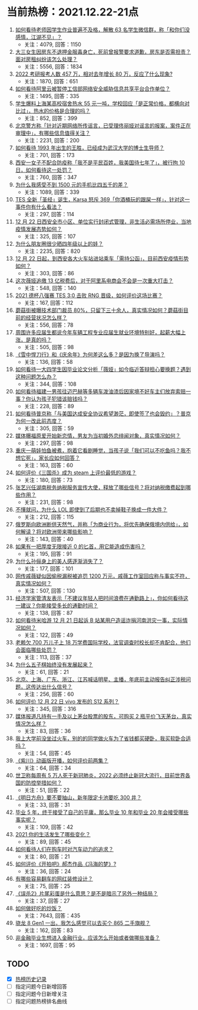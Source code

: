 # 当前热榜：2021.12.22-21点
1. [如何看待老师因学生作业普遍不及格，解散 63 名学生微信群，称「和你们没感情，江湖不见」？](https://www.zhihu.com/question/507496435)
    * 关注：4079, 回答：1150
2. [大三女生因房东不退押金服毒身亡，死前曾报警要求道歉，房东是否需担责？面对房租纠纷该怎么处理？](https://www.zhihu.com/question/507680819)
    * 关注：5556, 回答：1834
3. [2022 考研报考人数 457 万，相对去年增长 80 万，反应了什么现象?](https://www.zhihu.com/question/507707105)
    * 关注：1870, 回答：651
4. [如何看待阿里云被暂停工信部网络安全威胁信息共享平台合作单位？](https://www.zhihu.com/question/507698803)
    * 关注：1495, 回答：335
5. [学生爆料上海某高校宿舍热水 55 元一吨，学校回应「是正常价格，都横向对比过」，热水的价格是合理的吗？](https://www.zhihu.com/question/507561377)
    * 关注：852, 回答：399
6. [北京警方称「针对近期网络所传谣言，已受理佟丽娅对谣言的报案，案件正在审理中」，有哪些信息值得关注？](https://www.zhihu.com/question/507795134)
    * 关注：2231, 回答：200
7. [如何看待 1993 年出生的王胜，已经成为武汉大学的博士生导师？](https://www.zhihu.com/question/507380660)
    * 关注：701, 回答：173
8. [西安一女子不配合防疫称「我不是平民百姓，我美国待七年了」，被行拘 10 日，如何看待这一处罚？](https://www.zhihu.com/question/507732763)
    * 关注：760, 回答：347
9. [为什么我感受不到 1500 元的手机比四五千的差？](https://www.zhihu.com/question/507165903)
    * 关注：1089, 回答：339
10. [TES 全新「圣经」诞生，Karsa 怒斥 369「你酒桶玩的跟屎一样」，针对这一事件你有什么看法？](https://www.zhihu.com/question/506961740)
    * 关注：297, 回答：114
11. [12 月 22 日西安全市小区、单位实行封闭式管理，非生活必需场所停业，当地疫情发展态势如何？](https://www.zhihu.com/question/507768396)
    * 关注：325, 回答：107
12. [为什么朋友圈很少晒四年级以上的娃？](https://www.zhihu.com/question/462953490)
    * 关注：2235, 回答：820
13. [12 月 22 日起，到西安各大火车站进站乘车「需持公函」，目前西安疫情形势如何？](https://www.zhihu.com/question/507701252)
    * 关注：303, 回答：86
14. [这次薇娅追缴 13 亿税费后，对于阿里系电商会不会是一次重大打击？](https://www.zhihu.com/question/507377108)
    * 关注：548, 回答：140
15. [2021 德杯八强赛 TES 3:0 击败 RNG 晋级，如何评价这场比赛？](https://www.zhihu.com/question/507728734)
    * 关注：167, 回答：112
16. [蘑菇街被曝技术部门裁员 80%，只留下三十余人，真实情况如何？蘑菇街目前的经营状况怎么样？](https://www.zhihu.com/question/507680981)
    * 关注：556, 回答：78
17. [周围许多应届生都说今年车辆工程专业应届生就业环境特别好，起薪大幅上涨，是真的吗？](https://www.zhihu.com/question/507000772)
    * 关注：505, 回答：98
18. [《雪中悍刀行》和《庆余年》为何差这么多？是因为换了导演吗？](https://www.zhihu.com/question/507102169)
    * 关注：136, 回答：58
19. [如何看待一大四学生因毕业论文分析「薇娅」如今临近答辩担心要换题？遇到这种问题怎么办？](https://www.zhihu.com/question/507497540)
    * 关注：344, 回答：108
20. [如何看待福建一男孩往迈巴赫等多辆车泼油漆后因家境不好车主们放弃索赔一事？你认为孩子犯错该赔钱吗？](https://www.zhihu.com/question/507425304)
    * 关注：228, 回答：89
21. [如何看待普京称「与美国达成安全协议希望渺茫，即使签了也会毁约」？普京为何一改此前态度？](https://www.zhihu.com/question/507684294)
    * 关注：305, 回答：59
22. [媒体曝福原爱开始新恋情，男友为当初婚外恋绯闻对象，真实情况如何？](https://www.zhihu.com/question/507708009)
    * 关注：297, 回答：98
23. [重庆一萌娃怕鱼被煮，抱着它看剧睡觉，当孩子说「我们可以不吃鱼吗？我不想它死」，家长应如何回答？](https://www.zhihu.com/question/506675459)
    * 关注：163, 回答：60
24. [如何评价《三国杀》成为 steam 上评价最低的游戏？](https://www.zhihu.com/question/507539936)
    * 关注：180, 回答：73
25. [张艺兴任湖南税务纳税服务宣传大使，释放了哪些信号？将对纳税缴费起到哪些作用？](https://www.zhihu.com/question/507755492)
    * 关注：231, 回答：98
26. [不懂就问，为什么 LOL 即使到了后期也不卖掉鞋子换成一件大件？](https://www.zhihu.com/question/461687724)
    * 关注：212, 回答：115
27. [俄罗斯向欧洲断供天然气，并称「为商业行为，将优先确保俄境内供给」，如何解读？将对欧洲带来哪些影响？](https://www.zhihu.com/question/507759490)
    * 关注：143, 回答：40
28. [如果有一把厚度无限接近 0 的匕首，用它能造成伤害吗？](https://www.zhihu.com/question/504581733)
    * 关注：195, 回答：91
29. [为什么孙俪身上的美人感逐渐消失了？](https://www.zhihu.com/question/483110727)
    * 关注：177, 回答：101
30. [网传戚薇疑似因偷税漏税被追罚 1200 万元，戚薇工作室回应称与事实不符，真实情况如何？](https://www.zhihu.com/question/507613560)
    * 关注：507, 回答：130
31. [经济学家管清友表示「不建议年轻人把时间浪费在通勤路上」，你如何看待这一建议？你能接受多长的通勤时间？](https://www.zhihu.com/question/507756275)
    * 关注：138, 回答：87
32. [如何看待米哈游 12 月 21 日起诉 B 站某用户造谣诈捐河南洪灾一事，实际情况如何？](https://www.zhihu.com/question/507561288)
    * 关注：122, 回答：49
33. [老赖欠 700 万儿子上 18 万学费国际学校，法官调查时校长却不肯配合，他们会面临哪些处罚？](https://www.zhihu.com/question/507709877)
    * 关注：113, 回答：37
34. [为什么五子棋始终没有发展起来？](https://www.zhihu.com/question/284634562)
    * 关注：61, 回答：21
35. [北京、上海、广东、浙江、江苏喊话明星、主播，年底前主动报告纠正涉税问题，这传达出什么信号？](https://www.zhihu.com/question/507703319)
    * 关注：256, 回答：60
36. [如何评价 12 月 22 日 vivo 发布的 S12 系列？](https://www.zhihu.com/question/507706515)
    * 关注：345, 回答：316
37. [媒体报道凡持有一手及以上茅台股票的股东，可购买 2 瓶平价飞天茅台，真实情况怎么样？](https://www.zhihu.com/question/507157432)
    * 关注：83, 回答：36
38. [我上大学前没坐过火车，别的的同学做火车为了省钱都买硬卧，我买软卧合适吗？](https://www.zhihu.com/question/507152763)
    * 关注：54, 回答：45
39. [《紫川》动画版开播，如何评价前两集？](https://www.zhihu.com/question/506656431)
    * 关注：64, 回答：34
40. [世卫称每周有 5 万人死于新冠肺炎，2022 必须终止新冠大流行，目前世界各国的防控举措如何？](https://www.zhihu.com/question/507428221)
    * 关注：51, 回答：22
41. [《明日方舟》要不要抽山，新年限定卡池要吃 300 井？](https://www.zhihu.com/question/504335355)
    * 关注：33, 回答：31
42. [毕业 5 年，终于接受了自己的平庸，那么毕业 10 年和毕业 20 年会接受哪些事实呢？](https://www.zhihu.com/question/507152755)
    * 关注：109, 回答：42
43. [2021 你的生活发生了哪些变化？](https://www.zhihu.com/question/502400020)
    * 关注：89, 回答：45
44. [如何看待人们在购车时对汽车动力的追求？](https://www.zhihu.com/question/507351564)
    * 关注：80, 回答：21
45. [如何评价《开拍吧》郝杰作品《冯海的梦》?](https://www.zhihu.com/question/506723270)
    * 关注：36, 回答：24
46. [有哪些容易翻车的网红装修设计？](https://www.zhihu.com/question/495388874)
    * 关注：75, 回答：25
47. [《误杀2》片尾彩蛋是什么意思？是不是暗示了另外一种结局？](https://www.zhihu.com/question/506073593)
    * 关注：37, 回答：27
48. [如何做好吃的炒饭？](https://www.zhihu.com/question/19920926)
    * 关注：7643, 回答：435
49. [骁龙 8 Gen1 一出，我怎么感觉可以去买个 865 二手旗舰？](https://www.zhihu.com/question/505113095)
    * 关注：162, 回答：83
50. [非金融毕业生想进入金融行业，应该怎么开始或者做哪些准备？](https://www.zhihu.com/question/34945971)
    * 关注：1697, 回答：95
## TODO
* [x] [热榜历史记录](hot_history/AllHot.md)
* [ ] 指定问题今日新增回答
* [ ] 指定问题今日新增关注
* [ ] 指定问题热榜排名曲线

